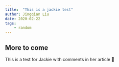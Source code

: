 ```yaml
---
title:  "This is a jackie test"
author: Jingqian Liu
date: 2020-02-22
tags:
    - random
---
```


## More to come

This is a test for Jackie with comments in her article :star2: